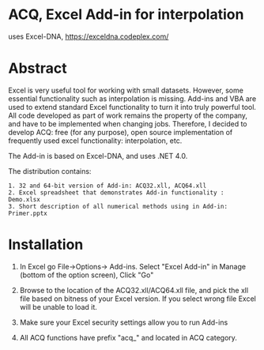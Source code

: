 # ACQ, Excel Add-in for interpolation 
uses Excel-DNA, https://exceldna.codeplex.com/

# Abstract 
Excel is very useful tool for working with small datasets. However, some essential functionality such as interpolation is missing. Add-ins and VBA are used to extend standard Excel functionality to turn it into truly powerful tool. All code developed as part of work remains the property of the company, and have to be implemented when changing jobs. Therefore, I decided to develop ACQ: free (for any purpose), open source implementation of frequently used excel functionality: interpolation, etc. 

The Add-in is based on Excel-DNA, and uses .NET 4.0.

The distribution contains: 

	1. 32 and 64-bit version of Add-in: ACQ32.xll, ACQ64.xll
	2. Excel spreadsheet that demonstrates Add-in functionality : Demo.xlsx
	3. Short description of all numerical methods using in Add-in: Primer.pptx 
	

# Installation 
1. In Excel go File->Options-> Add-ins. Select "Excel Add-in" in Manage (bottom of the option screen), Click "Go"
    
2. Browse to the location of the ACQ32.xll/ACQ64.xll file, and pick the xll file based on bitness of your Excel version. If you select wrong file Excel will be unable to load it.

3. Make sure your Excel security settings allow you to run Add-ins 

4. All ACQ functions have prefix "acq_" and located in ACQ category.
    
